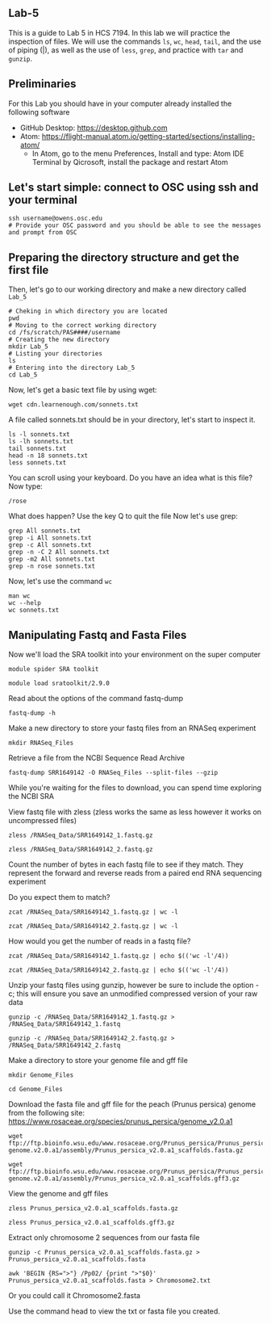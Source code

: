 ## Lab-5
This is a guide to Lab 5 in HCS 7194. In this lab we will practice the inspection of files. We will use the commands ```ls```, ```wc```, ```head```, ```tail```, and the use of piping (|), as well as the use of ```less```, ```grep```, and practice with ```tar``` and ```gunzip```.

## Preliminaries
For this Lab you should have in your computer already installed the following software
* GitHub Desktop: https://desktop.github.com
* Atom: https://flight-manual.atom.io/getting-started/sections/installing-atom/
  * In Atom, go to the menu Preferences, Install and type: Atom IDE Terminal by Qicrosoft, install the package and restart Atom

## Let's start simple: connect to OSC using ssh and your terminal
```
ssh username@owens.osc.edu
# Provide your OSC password and you should be able to see the messages and prompt from OSC
```
## Preparing the directory structure and get the first file
Then, let's go to our working directory and make a new directory called ```Lab_5```
```
# Cheking in which directory you are located
pwd
# Moving to the correct working directory
cd /fs/scratch/PAS####/username
# Creating the new directory
mkdir Lab_5
# Listing your directories
ls
# Entering into the directory Lab_5
cd Lab_5
```
Now, let's get a basic text file by using wget:
```
wget cdn.learnenough.com/sonnets.txt
```
A file called sonnets.txt should be in your directory, let's start to inspect it.
```
ls -l sonnets.txt
ls -lh sonnets.txt
tail sonnets.txt
head -n 18 sonnets.txt
less sonnets.txt
```
You can scroll using your keyboard. Do you have an idea what is this file?
Now type:
```
/rose
```
What does happen? Use the key Q to quit the file
Now let's use grep:
```
grep All sonnets.txt
grep -i All sonnets.txt
grep -c All sonnets.txt
grep -n -C 2 All sonnets.txt
grep -m2 All sonnets.txt
grep -n rose sonnets.txt
```
Now, let's use the command ```wc```
```
man wc
wc --help
wc sonnets.txt
```
## Manipulating Fastq and Fasta Files

Now we'll load the SRA toolkit into your environment on the super computer
```
module spider SRA toolkit

module load sratoolkit/2.9.0
```
Read about the options of the command fastq-dump
```
fastq-dump -h
```
Make a new directory to store your fastq files from an RNASeq experiment
```
mkdir RNASeq_Files
```
Retrieve a file from the NCBI Sequence Read Archive
```
fastq-dump SRR1649142 -O RNASeq_Files --split-files --gzip
```
While you're waiting for the files to download, you can spend time exploring the NCBI SRA

View fastq file with zless (zless works the same as less however it works on uncompressed files)
```
zless /RNASeq_Data/SRR1649142_1.fastq.gz

zless /RNASeq_Data/SRR1649142_2.fastq.gz
```
Count the number of bytes in each fastq file to see if they match. They represent the forward and reverse reads from a paired end RNA sequencing experiment

Do you expect them to match?
```
zcat /RNASeq_Data/SRR1649142_1.fastq.gz | wc -l

zcat /RNASeq_Data/SRR1649142_2.fastq.gz | wc -l
```
How would you get the number of reads in a fastq file?
```
zcat /RNASeq_Data/SRR1649142_1.fastq.gz | echo $(('wc -l'/4))

zcat /RNASeq_Data/SRR1649142_2.fastq.gz | echo $(('wc -l'/4))
```
Unzip your fastq files using gunzip, however be sure to include the option -c; this will ensure you save an unmodified compressed version of your raw data
```
gunzip -c /RNASeq_Data/SRR1649142_1.fastq.gz > /RNASeq_Data/SRR1649142_1.fastq

gunzip -c /RNASeq_Data/SRR1649142_2.fastq.gz > /RNASeq_Data/SRR1649142_2.fastq
```
Make a directory to store your genome file and gff file
```
mkdir Genome_Files

cd Genome_Files
```
Download the fasta file and gff file for the peach (Prunus persica) genome from the following site: https://www.rosaceae.org/species/prunus_persica/genome_v2.0.a1
```
wget ftp://ftp.bioinfo.wsu.edu/www.rosaceae.org/Prunus_persica/Prunus_persica-genome.v2.0.a1/assembly/Prunus_persica_v2.0.a1_scaffolds.fasta.gz

wget ftp://ftp.bioinfo.wsu.edu/www.rosaceae.org/Prunus_persica/Prunus_persica-genome.v2.0.a1/assembly/Prunus_persica_v2.0.a1_scaffolds.gff3.gz
```
View the genome and gff files
```
zless Prunus_persica_v2.0.a1_scaffolds.fasta.gz

zless Prunus_persica_v2.0.a1_scaffolds.gff3.gz
```
Extract only chromosome 2 sequences from our fasta file
```
gunzip -c Prunus_persica_v2.0.a1_scaffolds.fasta.gz > Prunus_persica_v2.0.a1_scaffolds.fasta

awk 'BEGIN {RS=">"} /Pp02/ {print ">"$0}' Prunus_persica_v2.0.a1_scaffolds.fasta > Chromosome2.txt 
```
Or you could call it Chromosome2.fasta

Use the command head to view the txt or fasta file you created.
